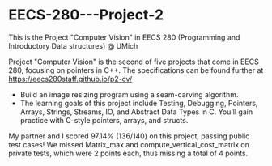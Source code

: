 # EECS-280---Project-2
This is the Project "Computer Vision" in EECS 280 (Programming and Introductory Data structures) @ UMich

Project "Computer Vision" is the second of five projects that come in EECS 280, focusing on pointers in C++.
The specifications can be found further at https://eecs280staff.github.io/p2-cv/ 
- Build an image resizing program using a seam-carving algorithm.
- The learning goals of this project include Testing, Debugging, Pointers, Arrays, Strings, Streams, IO, and Abstract Data Types in C. You’ll gain practice with C-style pointers, arrays, and structs.

My partner and I scored 97.14% (136/140) on this project, passing public test cases! We missed Matrix_max and compute_vertical_cost_matrix on private tests, which were 2 points each, thus missing a total of 4 points.
